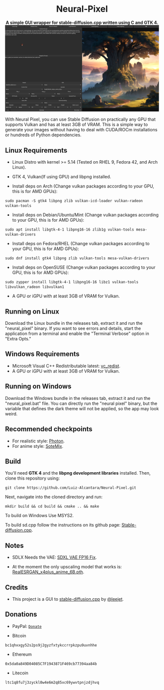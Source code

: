 <div align="center">

# Neural-Pixel
**A simple GUI wrapper for stable-diffusion.cpp written using C and GTK 4.**
![Screenshot1](https://github.com/Luiz-Alcantara/Neural-Pixel/blob/main/screenshots/img1.png?raw=true)
</div>

With Neural Pixel, you can use Stable Diffusion on practically any GPU that supports Vulkan and has at least 3GB of VRAM. This is a simple way to generate your images without having to deal with CUDA/ROCm installations or hundreds of Python dependencies.

## Linux Requirements

- Linux Distro with kernel >= 5.14 (Tested on RHEL 9, Fedora 42, and Arch Linux).

- GTK 4, Vulkan(If using GPU) and libpng installed.
- Install deps on Arch (Change vulkan packages according to your GPU, this is for AMD GPUs):
```
sudo pacman -S gtk4 libpng zlib vulkan-icd-loader vulkan-radeon vulkan-tools
```

- Install deps on Debian/Ubuntu/Mint (Change vulkan packages according to your GPU, this is for AMD GPUs):
```
sudo apt install libgtk-4-1 libpng16-16 zlib1g vulkan-tools mesa-vulkan-drivers
```

- Install deps on Fedora/RHEL (Change vulkan packages according to your GPU, this is for AMD GPUs):
```
sudo dnf install gtk4 libpng zlib vulkan-tools mesa-vulkan-drivers
```

- Install deps on OpenSUSE (Change vulkan packages according to your GPU, this is for AMD GPUs):
```
sudo zypper install libgtk-4-1 libpng16-16 libz1 vulkan-tools libvulkan_radeon libvulkan1
```

- A GPU or iGPU with at least 3GB of VRAM for Vulkan.

## Running on Linux

Download the Linux bundle in the releases tab, extract it and run the "neural_pixel" binary.
If you want to see errors and details, start the application from a terminal and enable the "Terminal Verbose" option in "Extra Opts."

## Windows Requirements

- Microsoft Visual C++ Redistributable latest: [vc_redist](https://learn.microsoft.com/en-us/cpp/windows/latest-supported-vc-redist?view=msvc-170).
- A GPU or iGPU with at least 3GB of VRAM for Vulkan.

## Running on Windows

Download the Windows bundle in the releases tab, extract it and run the "neural_pixel.bat" file.
You can directly run the "neural pixel" binary, but the variable that defines the dark theme will not be applied, so the app may look weird.

## Recommended checkpoints

- For realistic style: [Photon](https://huggingface.co/sam749/Photon-v1/blob/main/photon_v1.safetensors).
- For anime style: [SoteMix](https://civitai.com/models/72182/sotemix).

## Build

You'll need **GTK 4** and the **libpng development libraries** installed.
Then, clone this repository using:
```
git clone https://github.com/Luiz-Alcantara/Neural-Pixel.git
```
Next, navigate into the cloned directory and run:
```
mkdir build && cd build && cmake .. && make
```

To build on Windows Use MSYS2.

To build sd.cpp follow the instructions on its github page: [Stable-diffusion.cpp](https://github.com/leejet/stable-diffusion.cpp).

## Notes

- SDLX Needs the VAE: [SDXL VAE FP16 Fix](https://huggingface.co/madebyollin/sdxl-vae-fp16-fix/blob/main/sdxl_vae.safetensors).

- At the moment the only upscaling model that works is: [RealESRGAN_x4plus_anime_6B.pth](https://github.com/xinntao/Real-ESRGAN/releases/download/v0.2.2.4/RealESRGAN_x4plus_anime_6B.pth).

## Credits

- This project is a GUI to [stable-diffusion.cpp](https://github.com/leejet/stable-diffusion.cpp) by [@leejet](https://github.com/leejet).

## Donations

- PayPal: [`Donate`](https://www.paypal.com/donate/?hosted_button_id=G29L2QHNWDJHJ)

- Bitcoin
```
bc1qhxxgy52s2ps9j2gyzfxtykccrrpkzpu9uvnhhe
```
- Ethereum
```
0x5da0a849D04085C7F1943871F469cb77394aa84b
```
- Litecoin
```
ltc1q8fu7j3zyckl0w4e6m2q85xc69ywvtpnjzdjhvq
```
